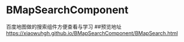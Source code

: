 # BMapSearchComponent
百度地图做的搜索组件方便查看与学习
##预览地址
https://xiaowuhgh.github.io/BMapSearchComponent/BMapSearch.html
